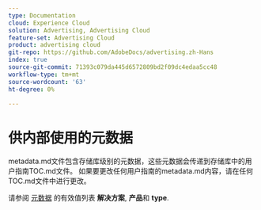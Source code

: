 ```yaml
---
type: Documentation
cloud: Experience Cloud
solution: Advertising, Advertising Cloud
feature-set: Advertising Cloud
product: advertising cloud
git-repo: https://github.com/AdobeDocs/advertising.zh-Hans
index: true
source-git-commit: 71393c079da445d6572809bd2f09dc4edaa5cc48
workflow-type: tm+mt
source-wordcount: '63'
ht-degree: 0%

---
```



# 供内部使用的元数据

metadata.md文件包含存储库级别的元数据，这些元数据会传递到存储库中的用户指南TOC.md文件。 如果要更改任何用户指南的metadata.md内容，请在任何TOC.md文件中进行更改。

请参阅 [元数据](https://experienceleague.adobe.com/docs/authoring-guide-exl/using/editing/user-guide-setup/metadata.html) 的有效值列表 **解决方案**, **产品**&#x200B;和 **type**.
